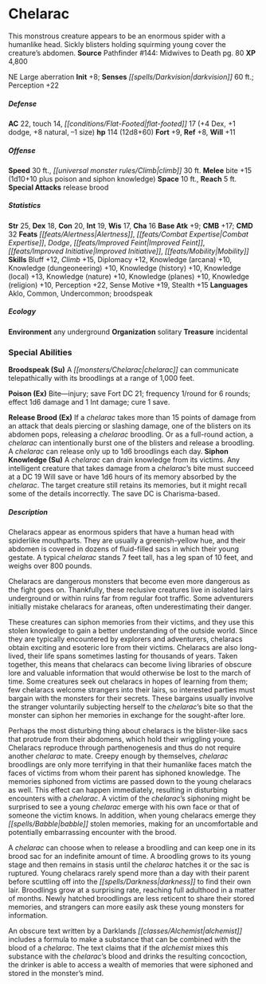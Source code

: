 ﻿---
cssclass: [monsters]
title1: Chelarac
desc_short: This monstrous creature appears to be an enormous spider with a humanlike
  head. Sickly blisters holding squirming young cover the creature's abdomen.
title2: Chelarac
CR: 8
sources:
- name: 'Pathfinder #144: Midwives to Death'
  page: 80
  link: https://paizo.com/products/btq01zno
XP: 4800
alignment: NE
size: Large
type: aberration
initiative:
  bonus: 8
senses:
  darkvision: 60
AC:
  AC: 22
  touch: 14
  flat_footed: 17
  components:
    dex: 4
    dodge: 1
    natural: 8
    size: -1
HP:
  HP: 114
  long: 12d8+60
saves:
  fort: 9
  ref: 8
  will: 11
speeds:
  base: 30
  climb: 30
attacks:
  melee:
  - - text: bite +15 (1d10+10 plus poison and siphon knowledge)
      entries:
      - - damage: 1d10+10
        - effect: poison
        - effect: siphon knowledge
      attack: bite
      bonus:
      - 15
  special:
  - release brood
space: 10
reach: 5
ability_scores:
  STR: 25
  DEX: 18
  CON: 20
  INT: 19
  WIS: 17
  CHA: 16
BAB: 9
CMB: 17
CMD: 32
feats:
- name: Alertness
- name: Combat Expertise
- name: Dodge
- name: Improved Feint
- name: Improved Initiative
- name: Mobility
skills:
  Bluff: 12
  Climb: 15
  Diplomacy: 12
  Knowledge (arcana): 10
  Knowledge (dungeoneering): 10
  Knowledge (history): 10
  Knowledge (local): 13
  Knowledge (nature): 10
  Knowledge (planes): 10
  Knowledge (religion): 10
  Perception: 22
  Sense Motive: 19
  Stealth: 15
languages:
- Aklo
- Common
- Undercommon
- broodspeak
ecology:
  environment: any underground
  organization: solitary
  treasure_type: incidental
special_abilities:
  Broodspeak (Su): A chelarac can communicate telepathically with its broodlings at
    a range of 1,000 feet.
  Poison (Ex): Bite-injury; save Fort DC 21; frequency 1/round for 6 rounds; effect
    1d6 damage and 1 Int damage; cure 1 save.
  Release Brood (Ex): If a chelarac takes more than 15 points of damage from an attack
    that deals piercing or slashing damage, one of the blisters on its abdomen pops,
    releasing a chelarac broodling. Or as a full-round action, a chelarac can intentionally
    burst one of the blisters and release a broodling. A chelarac can release only
    up to 1d6 broodlings each day.
  Siphon Knowledge (Su): A chelarac can drain knowledge from its victims. Any intelligent
    creature that takes damage from a chelarac's bite must succeed at a DC 19 Will
    save or have 1d6 hours of its memory absorbed by the chelarac. The target creature
    still retains its memories, but it might recall some of the details incorrectly.
    The save DC is Charisma-based.
desc_long: |-
  Chelaracs appear as enormous spiders that have a human head with spiderlike mouthparts. They are usually a greenish-yellow hue, and their abdomen is covered in dozens of fluid-filled sacs in which their young gestate. A typical chelarac stands 7 feet tall, has a leg span of 10 feet, and weighs over 800 pounds.

   Chelaracs are dangerous monsters that become even more dangerous as the fight goes on. Thankfully, these reclusive creatures live in isolated lairs underground or within ruins far from regular foot traffic. Some adventurers initially mistake chelaracs for araneas, often underestimating their danger.

   These creatures can siphon memories from their victims, and they use this stolen knowledge to gain a better understanding of the outside world. Since they are typically encountered by explorers and adventurers, chelaracs obtain exciting and esoteric lore from their victims. Chelaracs are also long-lived, their life spans sometimes lasting for thousands of years. Taken together, this means that chelaracs can become living libraries of obscure lore and valuable information that would otherwise be lost to the march of time. Some creatures seek out chelaracs in hopes of learning from them; few chelaracs welcome strangers into their lairs, so interested parties must bargain with the monsters for their secrets. These bargains usually involve the stranger voluntarily subjecting herself to the chelarac's bite so that the monster can siphon her memories in exchange for the sought-after lore.

   Perhaps the most disturbing thing about chelaracs is the blister-like sacs that protrude from their abdomens, which hold their wriggling young. Chelaracs reproduce through parthenogenesis and thus do not require another chelarac to mate. Creepy enough by themselves, chelarac broodlings are only more terrifying in that their humanlike faces match the faces of victims from whom their parent has siphoned knowledge. The memories siphoned from victims are passed down to the young chelaracs as well. This effect can happen immediately, resulting in disturbing encounters with a chelarac. A victim of the chelarac's siphoning might be surprised to see a young chelarac emerge with his own face or that of someone the victim knows. In addition, when young chelaracs emerge they babble stolen memories, making for an uncomfortable and potentially embarrassing encounter with the brood.

   A chelarac can choose when to release a broodling and can keep one in its brood sac for an indefinite amount of time. A broodling grows to its young stage and then remains in stasis until the chelarac hatches it or the sac is ruptured. Young chelaracs rarely spend more than a day with their parent before scuttling off into the darkness to find their own lair. Broodlings grow at a surprising rate, reaching full adulthood in a matter of months. Newly hatched broodlings are less reticent to share their stored memories, and strangers can more easily ask these young monsters for information.

   An obscure text written by a Darklands alchemist includes a formula to make a substance that can be combined with the blood of a chelarac. The text claims that if the alchemist mixes this substance with the chelarac's blood and drinks the resulting concoction, the drinker is able to access a wealth of memories that were siphoned and stored in the monster's mind.

---

# Chelarac
This monstrous creature appears to be an enormous spider with a humanlike head. Sickly blisters holding squirming young cover the creature’s abdomen.
**Source** Pathfinder #144: Midwives to Death pg. 80
**XP** 4,800

NE Large aberration
**Init** +8; **Senses** _[[spells/Darkvision|darkvision]]_ 60 ft.; Perception +22

##### Defense

**AC** 22, touch 14, _[[conditions/Flat-Footed|flat-footed]]_ 17 (+4 Dex, +1 dodge, +8 natural, –1 size)
**hp** 114 (12d8+60)
**Fort** +9, **Ref** +8, **Will** +11

##### Offense
**Speed** 30 ft., _[[universal monster rules/Climb|climb]]_ 30 ft.
**Melee** bite +15 (1d10+10 plus poison and siphon knowledge)
**Space** 10 ft., **Reach** 5 ft.
**Special Attacks** release brood

##### Statistics
**Str** 25, **Dex** 18, **Con** 20, **Int** 19, **Wis** 17, **Cha** 16
**Base Atk** +9; **CMB** +17; **CMD** 32
**Feats** _[[feats/Alertness|Alertness]]_, _[[feats/Combat Expertise|Combat Expertise]]_, _Dodge_, _[[feats/Improved Feint|Improved Feint]]_, _[[feats/Improved Initiative|Improved Initiative]]_, _[[feats/Mobility|Mobility]]_
**Skills** Bluff +12, _Climb_ +15, Diplomacy +12, Knowledge (arcana) +10, Knowledge (dungeoneering) +10, Knowledge (history) +10, Knowledge (local) +13, Knowledge (nature) +10, Knowledge (planes) +10, Knowledge (religion) +10, Perception +22, Sense Motive +19, Stealth +15
**Languages** Aklo, Common, Undercommon; broodspeak

##### Ecology

**Environment** any underground
**Organization** solitary
**Treasure** incidental

### Special Abilities

**Broodspeak (Su)** A _[[monsters/Chelarac|chelarac]]_ can communicate telepathically with its broodlings at a range of 1,000 feet.

**Poison (Ex)** Bite—injury; save Fort DC 21; frequency 1/round for 6 rounds; effect 1d6 damage and 1 Int damage; cure 1 save.

**Release Brood (Ex)** If a _chelarac_ takes more than 15 points of damage from an attack that deals piercing or slashing damage, one of the blisters on its abdomen pops, releasing a _chelarac_ broodling. Or as a full-round action, a _chelarac_ can intentionally burst one of the blisters and release a broodling. A _chelarac_ can release only up to 1d6 broodlings each day.
**Siphon Knowledge (Su)** A _chelarac_ can drain knowledge from its victims. Any intelligent creature that takes damage from a _chelarac_’s bite must succeed at a DC 19 Will save or have 1d6 hours of its memory absorbed by the _chelarac_. The target creature still retains its memories, but it might recall some of the details incorrectly. The save DC is Charisma-based.

##### Description

Chelaracs appear as enormous spiders that have a human head with spiderlike mouthparts. They are usually a greenish-yellow hue, and their abdomen is covered in dozens of fluid-filled sacs in which their young gestate. A typical _chelarac_ stands 7 feet tall, has a leg span of 10 feet, and weighs over 800 pounds.

Chelaracs are dangerous monsters that become even more dangerous as the fight goes on. Thankfully, these reclusive creatures live in isolated lairs underground or within ruins far from regular foot traffic. Some adventurers initially mistake chelaracs for araneas, often underestimating their danger.

These creatures can siphon memories from their victims, and they use this stolen knowledge to gain a better understanding of the outside world. Since they are typically encountered by explorers and adventurers, chelaracs obtain exciting and esoteric lore from their victims. Chelaracs are also long-lived, their life spans sometimes lasting for thousands of years. Taken together, this means that chelaracs can become living libraries of obscure lore and valuable information that would otherwise be lost to the march of time. Some creatures seek out chelaracs in hopes of learning from them; few chelaracs welcome strangers into their lairs, so interested parties must bargain with the monsters for their secrets. These bargains usually involve the stranger voluntarily subjecting herself to the _chelarac_’s bite so that the monster can siphon her memories in exchange for the sought-after lore.

Perhaps the most disturbing thing about chelaracs is the blister-like sacs that protrude from their abdomens, which hold their wriggling young. Chelaracs reproduce through parthenogenesis and thus do not require another _chelarac_ to mate. Creepy enough by themselves, _chelarac_ broodlings are only more terrifying in that their humanlike faces match the faces of victims from whom their parent has siphoned knowledge. The memories siphoned from victims are passed down to the young chelaracs as well. This effect can happen immediately, resulting in disturbing encounters with a _chelarac_. A victim of the _chelarac_’s siphoning might be surprised to see a young _chelarac_ emerge with his own face or that of someone the victim knows. In addition, when young chelaracs emerge they _[[spells/Babble|babble]]_ stolen memories, making for an uncomfortable and potentially embarrassing encounter with the brood.

A _chelarac_ can choose when to release a broodling and can keep one in its brood sac for an indefinite amount of time. A broodling grows to its young stage and then remains in stasis until the _chelarac_ hatches it or the sac is ruptured. Young chelaracs rarely spend more than a day with their parent before scuttling off into the _[[spells/Darkness|darkness]]_ to find their own lair. Broodlings grow at a surprising rate, reaching full adulthood in a matter of months. Newly hatched broodlings are less reticent to share their stored memories, and strangers can more easily ask these young monsters for information.

An obscure text written by a Darklands _[[classes/Alchemist|alchemist]]_ includes a formula to make a substance that can be combined with the blood of a _chelarac_. The text claims that if the _alchemist_ mixes this substance with the _chelarac_’s blood and drinks the resulting concoction, the drinker is able to access a wealth of memories that were siphoned and stored in the monster’s mind.